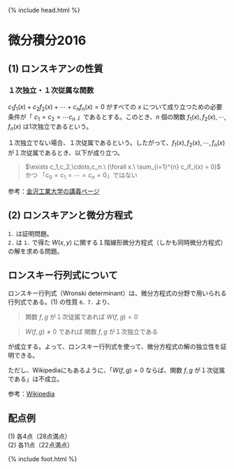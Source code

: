 {% include head.html %}

# 微分積分2016

## (1) ロンスキアンの性質
### １次独立・１次従属な関数
$c_1f_1(x) + c_2f_2(x) + \cdots + c_nf_n(x) = 0$ がすべての $x$ について成り立つための必要条件が「 $c_1 = c_2 = \cdots c_n$ 」であるとする。このとき、$n$ 個の関数 $f_1(x), f_2(x), \cdots, f_n(x)$ は1次独立であるという。

１次独立でない場合、１次従属であるという。したがって、$f_1(x), f_2(x), \cdots, f_n(x)$ が１次従属であるとき、以下が成り立つ。
> $\exists c_1,c_2,\cdots,c_n.\ (\forall x.\ \sum_{i=1}^{n} c_if_i(x) = 0)$ かつ 「$c_0 = c_1 = \cdots = c_n = 0$」ではない

参考：[金沢工業大学の講義ページ](https://w3e.kanazawa-it.ac.jp/math/category/bibun/bibunhouteisiki/henkan-tex.cgi?target=/math/category/bibun/bibunhouteisiki/kannsuu_no_itijidokuritu.html)

## (2) ロンスキアンと微分方程式
`1.` は証明問題。  
`2.` は `1.` で得た $W(x,y)$ に関する１階線形微分方程式（しかも同時微分方程式）の解を求める問題。

## ロンスキー行列式について
ロンスキー行列式（Wronski determinant）は、微分方程式の分野で用いられる行列式である。(1) の性質 `6.` `7.` より、 

> 関数 $f,g$ が１次従属であれば $W(f,g)=0$

> $W(f,g) \neq 0$ であれば 関数 $f,g$ が１次独立である

が成立する。よって、ロンスキー行列式を使って、微分方程式の解の独立性を証明できる。

ただし、Wikipediaにもあるように、「$W(f,g)=0$ ならば、関数 $f,g$ が１次従属である」は不成立。

参考：[Wikipedia](https://ja.wikipedia.org/wiki/ロンスキー行列式)

## 配点例
(1) 各4点（28点満点）  
(2) 各11点（22点満点）

{% include foot.html %}